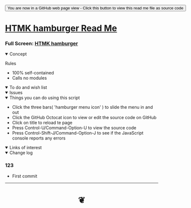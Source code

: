 <span style=display:none; >[You are now in a GitHub source code view - click this link to view Read Me file as a web page]( https://pushme-pullyou.github.io/templates-01/html-hamburger/ "View file as a web page." ) </span>

<div><input type=button onclick=window.location.href="https://github.com/pushme-pullyou/templates-01/tree/master/html-hamburger/";
value='You are now in a GitHub web page view - Click this button to view this read me file as source code' ></div>


# [HTMK hamburger Read Me]( #README.md )

<!--
<iframe src=https://pushme-pullyou.github.io/ width=100% height=500px >Iframes are not viewable in GitHub source code view</iframe>
_basic-html.html_
-->

### Full Screen: [HTMK hamburger]( https://pushme-pullyou.github.io/templates-01/html-hamburger/index.html )


<details open >
<summary>Concept</summary>

Rules

* 100% self-contained
* Calls no modules


</details>

<details open >
<summary>To do and wish list </summary>


</details>

<details open >
<summary>Issues </summary>


</details>

<details open >
<summary> Things you can do using this script</summary>

* Click the three bars( 'hamburger menu icon' ) to slide the menu in and out
* Click the GitHub Octocat icon to view or edit the source code on GitHub
* Click on title to reload te page
* Press Control-U/Command-Option-U to view the source code
* Press Control-Shift-J/Command-Option-J to see if the JavaScript console reports any errors

</details>

<details open >
<summary>Links of interest</summary>


</details>

<details open >
<summary>Change log </summary>

### 123

* First commit

</details>

***

# <center title="hello!" ><a href=javascript:window.scrollTo(0,0); style=text-decoration:none; > ❦ </a></center>
